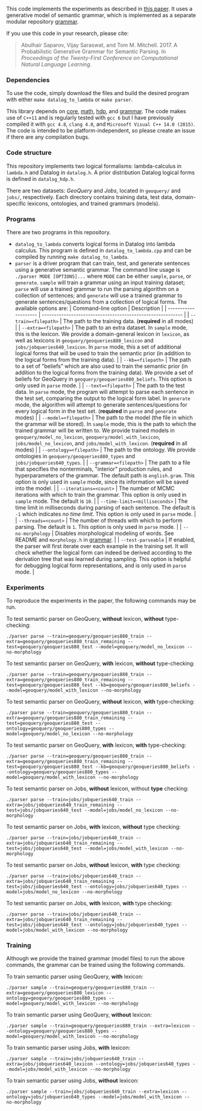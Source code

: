 
This code implements the experiments as described in [this paper](http://asaparov.org/assets/conll_2017.pdf). It uses a generative model of semantic grammar, which is implemented as a separate modular repository [grammar](https://github.com/asaparov/grammar).

If you use this code in your research, please cite:
 > Abulhair Saparov, Vijay Saraswat, and Tom M. Mitchell. 2017. A Probabilistic Generative Grammar for Semantic Parsing. In *Proceedings of the Twenty-First Conference on Computational Natural Language Learning*.

### Dependencies

To use the code, simply download the files and build the desired program with either `make datalog_to_lambda` or `make parser`.

This library depends on [core](https://github.com/asaparov/core), [math](https://github.com/asaparov/math), [hdp](https://github.com/asaparov/hdp), and [grammar](https://github.com/asaparov/grammar). The code makes use of `C++11` and is regularly tested with `gcc 6` but I have previously compiled it with `gcc 4.8`, `clang 4.0`, and `Microsoft Visual C++ 14.0 (2015)`. The code is intended to be platform-independent, so please create an issue if there are any compilation bugs.

### Code structure

This repository implements two logical formalisms: lambda-calculus in `lambda.h` and Datalog in `datalog.h`. A prior distribution Datalog logical forms is defined in `datalog_hdp.h`.

There are two datasets: *GeoQuery* and *Jobs*, located in `geoquery/` and `jobs/`, respectively. Each directory contains training data, test data, domain-specific lexicons, ontologies, and trained grammars (models).

### Programs

There are two programs in this repository.
 - `datalog_to_lambda` converts logical forms in Datalog into lambda calculus. This program is defined in `datalog_to_lambda.cpp` and can be compiled by running `make datalog_to_lambda`.
 - `parser` is a driver program that can train, test, and generate sentences using a generative semantic grammar. The command line usage is `./parser MODE [OPTIONS]...` where `MODE` can be either `sample`, `parse`, or `generate`. `sample` will train a grammar using an input training dataset; `parse` will use a trained grammar to run the parsing algorithm on a collection of sentences; and `generate` will use a trained grammar to generate sentences/questions from a collection of logical forms. The available options are:
 | Command-line option  | Description                                                |
 | -------------------- | ---------------------------------------------------------- |
 | `--train=<filepath>` | The path to the training data. (**required** in all modes) |
 | `--extra=<filepath>` | The path to an extra dataset. In `sample` mode, this is the lexicon. We provide a domain-general lexicon in `lexicon`, as well as lexicons in `geoquery/geoqueries880_lexicon` and `jobs/jobqueries640_lexicon`. In `parse` mode, this a set of additional logical forms that will be used to train the semantic prior (in addition to the logical forms from the training data). |
 | `--kb=<filepath>` | The path to a set of "beliefs" which are also used to train the semantic prior (in addition to the logical forms from the training data). We provide a set of beliefs for GeoQuery in `geoquery/geoqueries880_beliefs`. This option is only used in `parse` mode. |
 | `--text=<filepath>` | The path to the test data. In `parse` mode, the program will attempt to parse each sentence in the test set, comparing the output to the logical form label. In `generate` mode, the algorithm will attempt to generate sentences/questions for every logical form in the test set. (**required** in `parse` and `generate` modes) |
 | `--model=<filepath>` | The path to the model (the file in which the grammar will be stored). In `sample` mode, this is the path to which the trained grammar will be written to. We provide trained models in `geoquery/model_no_lexicon`, `geoquery/model_with_lexicon`, `jobs/model_no_lexicon`, and `jobs/model_with_lexicon`. (**required** in all modes) |
 | `--ontology=<filepath>` | The path to the ontology. We provide ontologies in `geoquery/geoqueries880_types` and `jobs/jobqueries640_types`. |
 | `--grammar=<filepath>` | The path to a file that specifies the nonterminals, "interior" production rules, and hyperparameters of the grammar. The default path is `english.gram`. This option is only used in `sample` mode, since its information will be saved into the model. |
 | `--iterations=<count>` | The number of MCMC iterations with which to train the grammar. This option is only used in `sample` mode. The default is `10`. |
 | `--time-limit=<milliseconds>` | The time limit in milliseconds during parsing of each sentence. The default is `-1` which indicates *no time limit*. This option is only used in `parse` mode. |
 | `--threads=<count>` | The number of threads with which to perform parsing. The default is `1`. This option is only used in `parse` mode. |
 | `--no-morphology` | Disables morphological modeling of words. See README and `morphology.h` in [grammar](https://github.com/asaparov/grammar). |
 | `--test-parseable` | If enabled, the parser will first iterate over each example in the training set. It will check whether the logical form can indeed be derived according to the derivation tree that was learned during sampling. This option is helpful for debugging logical form representations, and is only used in `parse` mode. |

### Experiments

To reproduce the experiments in the paper, the following commands may be run.

To test semantic parser on GeoQuery, **without** lexicon, **without** type-checking:
```
./parser parse --train=geoquery/geoqueries880_train --extra=geoquery/geoqueries880_train_remaining --test=geoquery/geoqueries880_test --model=geoquery/model_no_lexicon --no-morphology
```

To test semantic parser on GeoQuery, **with** lexicon, **without** type-checking:
```
./parser parse --train=geoquery/geoqueries880_train --extra=geoquery/geoqueries880_train_remaining --test=geoquery/geoqueries880_test --kb=geoquery/geoqueries880_beliefs --model=geoquery/model_with_lexicon --no-morphology
```

To test semantic parser on GeoQuery, **without** lexicon, **with** type-checking:
```
./parser parse --train=geoquery/geoqueries880_train --extra=geoquery/geoqueries880_train_remaining --test=geoquery/geoqueries880_test --ontology=geoquery/geoqueries880_types --model=geoquery/model_no_lexicon --no-morphology
```

To test semantic parser on GeoQuery, **with** lexicon, **with** type-checking:
```
./parser parse --train=geoquery/geoqueries880_train --extra=geoquery/geoqueries880_train_remaining --test=geoquery/geoqueries880_test --kb=geoquery/geoqueries880_beliefs --ontology=geoquery/geoqueries880_types --model=geoquery/model_with_lexicon --no-morphology
```

To test semantic parser on Jobs, **without** lexicon, without **type** checking:
```
./parser parse --train=jobs/jobqueries640_train --extra=jobs/jobqueries640_train_remaining --test=jobs/jobqueries640_test --model=jobs/model_no_lexicon --no-morphology
```

To test semantic parser on Jobs, **with** lexicon, **without** type checking:
```
./parser parse --train=jobs/jobqueries640_train --extra=jobs/jobqueries640_train_remaining --test=jobs/jobqueries640_test --model=jobs/model_with_lexicon --no-morphology
```

To test semantic parser on Jobs, **without** lexicon, **with** type checking:
```
./parser parse --train=jobs/jobqueries640_train --extra=jobs/jobqueries640_train_remaining --test=jobs/jobqueries640_test --ontology=jobs/jobqueries640_types --model=jobs/model_no_lexicon --no-morphology
```

To test semantic parser on Jobs, **with** lexicon, **with** type checking:
```
./parser parse --train=jobs/jobqueries640_train --extra=jobs/jobqueries640_train_remaining --test=jobs/jobqueries640_test --ontology=jobs/jobqueries640_types --model=jobs/model_with_lexicon --no-morphology
```

### Training

Although we provide the trained grammar (model files) to run the above commands, the grammar can be trained using the following commands.

To train semantic parser using GeoQuery, **with** lexicon:
```
./parser sample --train=geoquery/geoqueries880_train --extra=geoquery/geoqueries880_lexicon --ontology=geoquery/geoqueries880_types --model=geoquery/model_with_lexicon --no-morphology
```

To train semantic parser using GeoQuery, **without** lexicon:
```
./parser sample --train=geoquery/geoqueries880_train --extra=lexicon --ontology=geoquery/geoqueries880_types --model=geoquery/model_with_lexicon --no-morphology
```

To train semantic parser using Jobs, **with** lexicon:
```
./parser sample --train=jobs/jobqueries640_train --extra=jobs/jobqueries640_lexicon --ontology=jobs/jobqueries640_types --model=jobs/model_with_lexicon --no-morphology
```

To train semantic parser using Jobs, **without** lexicon:
```
./parser sample --train=jobs/jobqueries640_train --extra=lexicon --ontology=jobs/jobqueries640_types --model=jobs/model_with_lexicon --no-morphology
```
